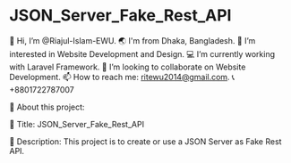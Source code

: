 # JSON_Server_Fake_Rest_API

👋 Hi, I’m @Riajul-Islam-EWU.
🌏 I'm from Dhaka, Bangladesh.
👀 I’m interested in Website Development and Design.
💻 I’m currently working with Laravel Framework.
💞️ I’m looking to collaborate on Website Development.
📫 How to reach me: ritewu2014@gmail.com.
📞 +8801722787007

📢 About this project:

🔎 Title: JSON_Server_Fake_Rest_API

📜 Description: This project is to create or use a JSON Server as Fake Rest API.
